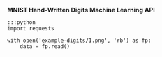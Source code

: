 **MNIST Hand-Written Digits Machine Learning API**

    :::python
    import requests

    with open('example-digits/1.png', 'rb') as fp:
        data = fp.read()
